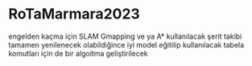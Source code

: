 # RoTaMarmara2023
engelden kaçma için SLAM Gmapping ve ya A* kullanılacak
şerit takibi tamamen yenilenecek
olabildiğince iyi model eğitilip kullanılacak
tabela komutları için de bir algoitma geliştirilecek
